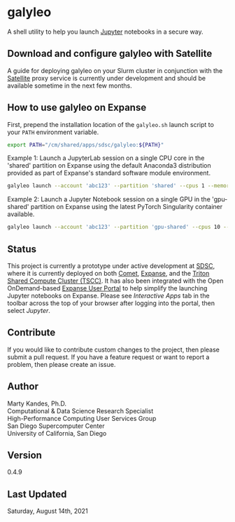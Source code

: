# galyleo

A shell utility to help you launch [Jupyter](https://jupyter.org) 
notebooks in a secure way.

## Download and configure galyleo with Satellite

A guide for deploying galyleo on your Slurm cluster in conjunction with
the [Satellite](https://github.com/sdsc-hpc-training-org/satellite) 
proxy service is currently under development and should be available 
sometime in the next few months.

## How to use galyleo on Expanse

First, prepend the installation location of the `galyleo.sh` launch 
script to your `PATH` environment variable.
```bash
export PATH="/cm/shared/apps/sdsc/galyleo:${PATH}"
```

Example 1: Launch a JupyterLab session on a single CPU core in the 
'shared' partition on Expanse using the default Anaconda3 distribution
provided as part of Expanse's standard software module environment.
```bash
galyleo launch --account 'abc123' --partition 'shared' --cpus 1 --memory 2 --time-limit 00:30:00 --env-modules 'cpu,gcc,anaconda3' --quiet
```

Example 2: Launch a Jupyter Notebook session on a single GPU in the 
'gpu-shared' partition on Expanse using the latest PyTorch Singularity 
container available.
```bash
galyleo launch --account 'abc123' --partition 'gpu-shared' --cpus 10 --memory 93 --gpus 1 --time-limit 00:30:00 --notebook-dir "/expanse/lustre/projects/abc123/${USER}" --env-modules 'singularitypro' --sif '/cm/shared/apps/containers/singularity/pytorch/pytorch-latest.sif' --bind '/expanse,/scratch' --nv --quiet
```

## Status

This project is currently a prototype under active development at 
[SDSC](https://www.sdsc.edu), where it is currently deployed on both 
[Comet](https://www.sdsc.edu/support/user_guides/comet.html), 
[Expanse](https://expanse.sdsc.edu), and the 
[Triton Shared Compute Cluster (TSCC)](https://www.sdsc.edu/support/user_guides/tscc.html). It has also been integrated with 
the Open OnDemand-based [Expanse User Portal](https://portal.expanse.sdsc.edu)
to help simplify the launching Jupyter notebooks on Expanse. Please see
*Interactive Apps* tab in the toolbar across the top of your browser 
after logging into the portal, then select *Jupyter*.

## Contribute

If you would like to contribute custom changes to the project, then 
please submit a pull request. If you have a feature request or want to 
report a problem, then please create an issue.

## Author

Marty Kandes, Ph.D.  
Computational & Data Science Research Specialist  
High-Performance Computing User Services Group  
San Diego Supercomputer Center  
University of California, San Diego  

## Version

0.4.9

## Last Updated

Saturday, August 14th, 2021
